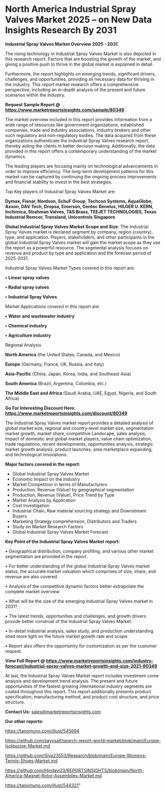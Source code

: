 # North America Industrial Spray Valves Market 2025 – on New Data Insights Research By 2031

<Strong> Industrial Spray Valves Market Overview 2025 - 2031</strong>

The rising technology in Industrial Spray Valves Market is also depicted in this research report. Factors that are boosting the growth of the market, and giving a positive push to thrive in the global market is explained in detail.

Furthermore, the report highlights on emerging trends, significant drivers, challenges, and opportunities, providing all necessary data for thriving in the industry. This report market research offers a comprehensive perspective, including an in-depth analysis of the present and future scenarios within the industry.

<strong>Request Sample Report @ <a href=https://www.marketreportsinsights.com/sample/80349>https://www.marketreportsinsights.com/sample/80349</a></strong>

The market overview included in this report provides information from a wide range of resources like government organizations, established companies, trade and industry associations, industry brokers and other such regulatory and non-regulatory bodies. The data acquired from these organizations authenticate the Industrial Spray Valves research report, thereby aiding the clients in better decision making. Additionally, the data provided in this report offers a contemporary understanding of the market dynamics.

The leading players are focusing mainly on technological advancements in order to improve efficiency. The long-term development patterns for this market can be captured by continuing the ongoing process improvements and financial stability to invest in the best strategies.

Top Key players of Industrial Spray Valves Market are:

<strong>Dymax, Fisnar, Nordson, SchuF Group, Techcon Systems, AquaGlobe, Axxon, DAV Tech, Dropsa, Emerson, Gentec Benelux, HILGER U. KERN, Inchimica, Strahman Valves, T&S Brass, TEEJET TECHNOLOGIES, Texas Industrial Remcor, Transland, Unicontrols Singapore</strong>

<strong><b>Global Industrial Spray Valves Market Scope and Size:</b></strong>
The Industrial Spray Valves market is declared segment by company, region (country), type, and application. Players, stakeholders, and other participants in the global Industrial Spray Valves market will gain the market scope as they use the report as a powerful resource. The segmental analysis focuses on revenue and product by type and application and the forecast period of 2025-2031.

Industrial Spray Valves Market Types covered in this report are:

<strong>• Linear spray valves

• Radial spray valves

• Industrial Spray Valves</strong>

Market Applications covered in this report are:

<strong>• Water and wastewater industry

• Chemical industry

• Agriculture industry</strong> 

Regional Analysis

<strong>North America</strong> (the United States, Canada, and Mexico)

<strong>Europe</strong> (Germany, France, UK, Russia, and Italy)

<strong>Asia-Pacific</strong> (China, Japan, Korea, India, and Southeast Asia)

<strong>South America</strong> (Brazil, Argentina, Colombia, etc.)

<strong>The Middle East and Africa</strong> (Saudi Arabia, UAE, Egypt, Nigeria, and South Africa)

<strong>Go For Interesting Discount Here: <a href=https://www.marketreportsinsights.com/discount/80349>https://www.marketreportsinsights.com/discount/80349</a></strong>

The Industrial Spray Valves market report provides a detailed analysis of global market size, regional and country-level market size, segmentation market growth, market share, competitive Landscape, sales analysis, impact of domestic and global market players, value chain optimization, trade regulations, recent developments, opportunities analysis, strategic market growth analysis, product launches, area marketplace expanding, and technological innovations.

<strong><b>Major factors covered in the report:</b></strong>
<ul>
  <li>Global Industrial Spray Valves Market </li>
  <li>Economic Impact on the Industry</li>
  <li>Market Competition in terms of Manufacturers</li>
  <li>Production, Revenue (Value) by geographical segmentation</li>
  <li>Production, Revenue (Value), Price Trend by Type</li>
  <li>Market Analysis by Application</li>
  <li>Cost Investigation</li>
  <li>Industrial Chain, Raw material sourcing strategy and Downstream Buyers</li>
  <li>Marketing Strategy comprehension, Distributors and Traders</li>
  <li>Study on Market Research Factors</li>
  <li>Global Industrial Spray Valves Market Forecast</li>
</ul>

<strong><b>Key Point of the Industrial Spray Valves Market report:</b></strong>

• Geographical distribution, company profiling, and various other market segmentation are provided in the report.

• For better understanding of the global Industrial Spray Valves market status, the accurate market valuation which comprises of size, share, and revenue are also covered.

• Analysis of the competitive dynamic factors better extrapolate the complete market overview

• What will be the size of the emerging Industrial Spray Valves market in 2031?

• The latest trends, opportunities and challenges, and growth drivers provide better construal of the Industrial Spray Valves Market.

• In-detail industrial analysis, sales study, and production understanding shed more light on the future market growth rate and scope.

• Report also offers the opportunity for customization as per the customer request.

<strong><b>View Full Report @ <a href=https://www.marketreportsinsights.com/industry-forecast/industrial-spray-valves-market-growth-and-size-2021-80349>https://www.marketreportsinsights.com/industry-forecast/industrial-spray-valves-market-growth-and-size-2021-80349</a></b></strong>


At last, the Industrial Spray Valves Market report includes investment come analysis and development trend analysis. The present and future opportunities of the fastest growing international industry segments are coated throughout this report. This report additionally presents product specification, manufacturing method, and product cost structure, and price structure.

<strong>Contact Us:</strong>
sales@marketreportsinsights.com

<strong>Our other reports:</strong>

<a href=https://tanomuno.com/illust/545694>https://tanomuno.com/illust/545694</a>

<a href=https://github.com/sayysaif/search-report-world-market/blob/main/Europe-Isoleucine-Market.md>https://github.com/sayysaif/search-report-world-market/blob/main/Europe-Isoleucine-Market.md</a>

<a href=https://github.com/Siya23553/Research/blob/main/Europe-Womens-Tennis-Shoes-Market.md>https://github.com/Siya23553/Research/blob/main/Europe-Womens-Tennis-Shoes-Market.md</a>

<a href=https://github.com/Hindavi23/REPORTSINSIGHTS/blob/main/North-America-Magnet-Rotor-Assemblies-Market.md>https://github.com/Hindavi23/REPORTSINSIGHTS/blob/main/North-America-Magnet-Rotor-Assemblies-Market.md</a>

<a href=https://tanomuno.com/illust/544321>https://tanomuno.com/illust/544321</a>"
